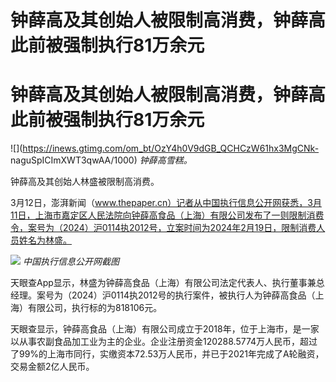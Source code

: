 # 钟薛高及其创始人被限制高消费，钟薛高此前被强制执行81万余元

# 钟薛高及其创始人被限制高消费，钟薛高此前被强制执行81万余元

![](https://inews.gtimg.com/om_bt/OzY4h0V9dGB_QCHCzW61hx3MgCNk-
naguSpICImXWT3qwAA/1000) _钟薛高雪糕。_

钟薛高及其创始人林盛被限制高消费。

3月12日，澎湃新闻（www.thepaper.cn）记者从中国执行信息公开网获悉，3月11日，上海市嘉定区人民法院向钟薛高食品（上海）有限公司发布了一则限制消费令，案号为（2024）沪0114执2012号，立案时间为2024年2月19日，限制消费人员姓名为林盛。

![](https://inews.gtimg.com/om_bt/Odz_ZoaiI0Ts1a2BLdni7Jg1IuMPgtDKEQCqVuwJo4jxYAA/1000)
_中国执行信息公开网截图_

天眼查App显示，林盛为钟薛高食品（上海）有限公司法定代表人、执行董事兼总经理。案号为（2024）沪0114执2012号的执行案件，被执行人为钟薛高食品（上海）有限公司，执行标的为818106元。

天眼查显示，钟薛高食品（上海）有限公司成立于2018年，位于上海市，是一家以从事农副食品加工业为主的企业。企业注册资金120288.5774万人民币，超过了99%的上海市同行，实缴资本72.53万人民币，并已于2021年完成了A轮融资，交易金额2亿人民币。

